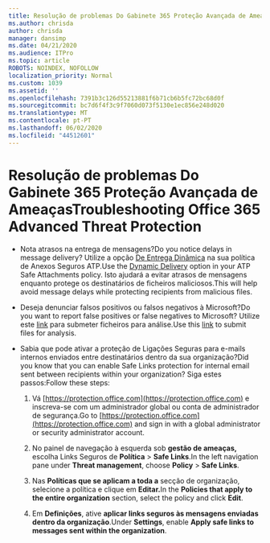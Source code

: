 ```yaml
---
title: Resolução de problemas Do Gabinete 365 Proteção Avançada de Ameaças
ms.author: chrisda
author: chrisda
manager: dansimp
ms.date: 04/21/2020
ms.audience: ITPro
ms.topic: article
ROBOTS: NOINDEX, NOFOLLOW
localization_priority: Normal
ms.custom: 1039
ms.assetid: ''
ms.openlocfilehash: 7391b3c126d55213881f6b71cb6b5fc72bc68d0f
ms.sourcegitcommit: bc7d6f4f3c9f7060d073f5130e1ec856e248d020
ms.translationtype: MT
ms.contentlocale: pt-PT
ms.lasthandoff: 06/02/2020
ms.locfileid: "44512601"
---
```

# <a name="troubleshooting-office-365-advanced-threat-protection"></a><span data-ttu-id="9e32b-102">Resolução de problemas Do Gabinete 365 Proteção Avançada de Ameaças</span><span class="sxs-lookup"><span data-stu-id="9e32b-102">Troubleshooting Office 365 Advanced Threat Protection</span></span>

- <span data-ttu-id="9e32b-103">Nota atrasos na entrega de mensagens?</span><span class="sxs-lookup"><span data-stu-id="9e32b-103">Do you notice delays in message delivery?</span></span> <span data-ttu-id="9e32b-104">Utilize a opção [De Entrega Dinâmica](https://docs.microsoft.com/microsoft-365/security/office-365-security/dynamic-delivery-and-previewing) na sua política de Anexos Seguros ATP.</span><span class="sxs-lookup"><span data-stu-id="9e32b-104">Use the [Dynamic Delivery](https://docs.microsoft.com/microsoft-365/security/office-365-security/dynamic-delivery-and-previewing) option in your ATP Safe Attachments policy.</span></span> <span data-ttu-id="9e32b-105">Isto ajudará a evitar atrasos de mensagens enquanto protege os destinatários de ficheiros maliciosos.</span><span class="sxs-lookup"><span data-stu-id="9e32b-105">This will help avoid message delays while protecting recipients from malicious files.</span></span>

- <span data-ttu-id="9e32b-106">Deseja denunciar falsos positivos ou falsos negativos à Microsoft?</span><span class="sxs-lookup"><span data-stu-id="9e32b-106">Do you want to report false positives or false negatives to Microsoft?</span></span> <span data-ttu-id="9e32b-107">Utilize este [link](https://www.microsoft.com/wdsi/filesubmission/) para submeter ficheiros para análise.</span><span class="sxs-lookup"><span data-stu-id="9e32b-107">Use this [link](https://www.microsoft.com/wdsi/filesubmission/) to submit files for analysis.</span></span>

- <span data-ttu-id="9e32b-108">Sabia que pode ativar a proteção de Ligações Seguras para e-mails internos enviados entre destinatários dentro da sua organização?</span><span class="sxs-lookup"><span data-stu-id="9e32b-108">Did you know that you can enable Safe Links protection for internal email sent between recipients within your organization?</span></span> <span data-ttu-id="9e32b-109">Siga estes passos:</span><span class="sxs-lookup"><span data-stu-id="9e32b-109">Follow these steps:</span></span>

  1. <span data-ttu-id="9e32b-110">Vá [https://protection.office.com](https://protection.office.com) e inscreva-se com um administrador global ou conta de administrador de segurança.</span><span class="sxs-lookup"><span data-stu-id="9e32b-110">Go to [https://protection.office.com](https://protection.office.com) and sign in with a global administrator or security administrator account.</span></span>

  2. <span data-ttu-id="9e32b-111">No painel de navegação à esquerda sob **gestão de ameaças,** escolha Links Seguros de **Política** \> **Safe Links**.</span><span class="sxs-lookup"><span data-stu-id="9e32b-111">In the left navigation pane under **Threat management**, choose **Policy** \> **Safe Links**.</span></span>

  3. <span data-ttu-id="9e32b-112">Nas **Políticas que se aplicam a toda a** secção de organização, selecione a política e clique em **Editar.**</span><span class="sxs-lookup"><span data-stu-id="9e32b-112">In the **Policies that apply to the entire organization** section, select the policy and click **Edit**.</span></span>

  4. <span data-ttu-id="9e32b-113">Em **Definições**, ative **aplicar links seguros às mensagens enviadas dentro da organização**.</span><span class="sxs-lookup"><span data-stu-id="9e32b-113">Under **Settings**, enable **Apply safe links to messages sent within the organization**.</span></span>
